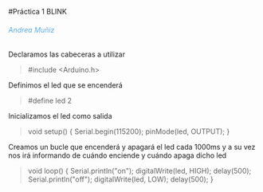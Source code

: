 #Práctica 1 BLINK
<h6 style="color:rgb(93, 173, 226);">
Andrea Muñiz </h6>
<p></p>

Declaramos las cabeceras a utilizar
> #include <Arduino.h>

Definimos el led que se encenderá
> #define led 2

Inicializamos el led como salida
>void setup() {
    Serial.begin(115200);
    pinMode(led, OUTPUT);
}

Creamos un bucle que encenderá y apagará el led cada 1000ms y a su vez nos irá informando de cuándo enciende y cuándo apaga dicho led

>void loop() {
  Serial.println("on");
  digitalWrite(led, HIGH);
  delay(500);
  Serial.println("off");
  digitalWrite(led, LOW);
  delay(500);
}
